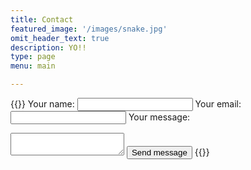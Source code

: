```yaml
---
title: Contact
featured_image: '/images/snake.jpg'
omit_header_text: true
description: YO!!
type: page
menu: main

---
```




{{<form-contact action="https://example.com">}}
  Your name:
  <input type="text" name="name" required>
  Your email:
  <input type="email" name="email" required>
  Your message:
  <textarea name="message" required></textarea>
  <input type="submit" value="Send message">
{{</form-contact>}}